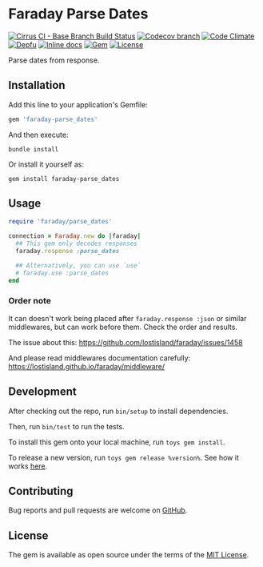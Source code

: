 # Faraday Parse Dates

[![Cirrus CI - Base Branch Build Status](https://img.shields.io/cirrus/github/AlexWayfer/faraday-parse_dates?style=flat-square)](https://cirrus-ci.com/github/AlexWayfer/faraday-parse_dates)
[![Codecov branch](https://img.shields.io/codecov/c/github/AlexWayfer/faraday-parse_dates/main.svg?style=flat-square)](https://codecov.io/gh/AlexWayfer/faraday-parse_dates)
[![Code Climate](https://img.shields.io/codeclimate/maintainability/AlexWayfer/faraday-parse_dates.svg?style=flat-square)](https://codeclimate.com/github/AlexWayfer/faraday-parse_dates)
[![Depfu](https://img.shields.io/depfu/AlexWayfer/faraday-parse_dates?style=flat-square)](https://depfu.com/repos/github/AlexWayfer/faraday-parse_dates)
[![Inline docs](https://inch-ci.org/github/AlexWayfer/faraday-parse_dates.svg?branch=main)](https://inch-ci.org/github/AlexWayfer/faraday-parse_dates)
[![Gem](https://img.shields.io/gem/v/faraday-parse_dates.svg?style=flat-square)](https://rubygems.org/gems/faraday-parse_dates)
[![License](https://img.shields.io/github/license/AlexWayfer/faraday-parse_dates.svg?style=flat-square)](LICENSE.md)

Parse dates from response.

## Installation

Add this line to your application's Gemfile:

```ruby
gem 'faraday-parse_dates'
```

And then execute:

```shell
bundle install
```

Or install it yourself as:

```shell
gem install faraday-parse_dates
```

## Usage

```ruby
require 'faraday/parse_dates'

connection = Faraday.new do |faraday|
  ## This gem only decodes responses
  faraday.response :parse_dates

  ## Alternatively, you can use `use`
  # faraday.use :parse_dates
end
```

### Order note

It can doesn't work being placed after `faraday.response :json` or similar middlewares,
but can work before them. Check the order and results.

The issue about this: <https://github.com/lostisland/faraday/issues/1458>

And please read middlewares documentation carefully: <https://lostisland.github.io/faraday/middleware/>

## Development

After checking out the repo, run `bin/setup` to install dependencies.

Then, run `bin/test` to run the tests.

To install this gem onto your local machine, run `toys gem install`.

To release a new version, run `toys gem release %version%`.
See how it works [here](https://github.com/AlexWayfer/gem_toys#release).

## Contributing

Bug reports and pull requests are welcome on [GitHub](https://github.com/AlexWayfer/faraday-parse_dates).

## License

The gem is available as open source under the terms of the [MIT License](https://opensource.org/licenses/MIT).
